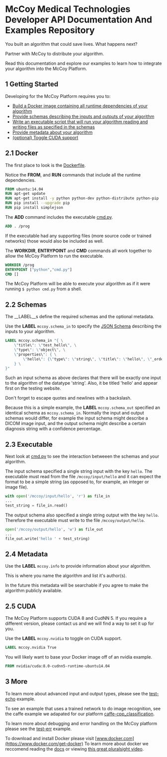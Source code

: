 # McCoy Medical Technologies Developer API Documentation And Examples Repository

You built an algorithm that could save lives. What happens next?

Partner with McCoy to distribute your algorithm.

Read this documentation and explore our examples to learn how to integrate your algorithm into the McCoy Platform.

## 1 Getting Started
Developing for the McCoy Platform requires you to:
* [Build a Docker image containing all runtime dependencies of your algorithm](#21-docker)
* [Provide schemas describing the inputs and outputs of your algorithm](#22-schemas)
* [Write an executable script that will run your algorithm reading and writing files as specified in the schemas](#23-executable)
* [Provide metadata about your algorithm](#24-metadata)
* [(optional) Toggle CUDA support](#25-cuda)

## 2.1 Docker
The first place to look is the [Dockerfile](test-helloworld/Dockerfile).

Notice the __FROM__, and __RUN__ commands that include all the runtime dependencies.
```Dockerfile
FROM ubuntu:14.04
RUN apt-get update
RUN apt-get install -y python python-dev python-distribute python-pip
RUN pip install --upgrade pip
RUN pip install simplejson
```

The __ADD__ command includes the executable [cmd.py](test-helloworld/cmd.py).
```Dockerfile
ADD . /prog
```
If the executable had any supporting files (more source code or trained networks) those would also be included as well.

The __WORKDIR__, __ENTRYPOINT__ and __CMD__ commands all work together to allow the McCoy Platform to run the executable.
```Dockerfile
WORKDIR /prog
ENTRYPOINT ["python","cmd.py"]
CMD []
```
The McCoy Platform will be able to execute your algorithm as if it were running `$ python cmd.py` from a shell.

## 2.2 Schemas
The __LABEL__s define the required schemas and the optional metadata.

Use the __LABEL__ `mccoy.schema_in` to specify the [JSON Schema](http://json-schema.org/) describing 
the inputs to your algorithm.
```Dockerfile
LABEL mccoy.schema_in "{ \
    \"title\": \"test_hello\", \
    \"type\": \"object\", \
    \"properties\": { \
        \"hello\": {\"type\": \"string\", \"title\": \"hello\", \"_order\": 1} \
    } \
}"
```
Such an input schema as above declares that there will be exactly one input to the algorithm of the datatype 'string'.
Also, it be titled 'hello' and appear first on the testing website.

Don't forget to escape quotes and newlines with a backslash.

Because this is a simple example, the __LABEL__ `mccoy.schema_out` specified an identical schema as `mccoy.schema_in`. 
Normally the input and output schemas would differ, for example the input schema might describe a DICOM image input, 
and the output schema might describe a certain diagnosis string with a confidence percentage.

## 2.3 Executable
Next look at [cmd.py](test-helloworld/cmd.py) to see the interaction betweeen the schemas and your algorithm.

The input schema specified a single string input with the key `hello`. The executable must read from the file
`/mccoy/input/hello` and it can expect the format to be a simple string (as opposed to, for example, an integer or image file).
```python
with open('/mccoy/input/hello', 'r') as file_in
...
test_string = file_in.read()
```

The output schema also specified a single string output with the key `hello`. Therefore the executable must 
write to the file `/mccoy/output/hello`.
```python
open('/mccoy/output/hello', 'w') as file_out
...
file_out.write('hello ' + test_string)
```
## 2.4 Metadata
Use the __LABEL__ `mccoy.info` to provide information about your algorithm. 

This is where you name the algorithm and list it's author(s). 

In the future this metadata will be searchable if you agree to make the algorithm publicly available.

## 2.5 CUDA
The McCoy Platform supports CUDA 8 and CudNN 5. If you require a different version, please contact us and we will 
find a way to set it up for you.

Use the __LABEL__ `mccoy.nvidia` to toggle on CUDA support.
```Dockerfile
LABEL mccoy.nvidia True
```

You will likely want to base your Docker image off of an nvidia example.
```Dockerfile
FROM nvidia/cuda:8.0-cudnn5-runtime-ubuntu14.04
```

## 3 More
To learn more about advanced input and output types, please see the [test-echo](test-echo/) example.

To see an example that uses a trained network to do image recognition, see the caffe example we adapated for our platform 
[caffe-cpp_classification](caffe-cpp_classification/).

To learn more about debugging and error handling on the McCoy platform please see the [test-err](test-err/) example.

To download and install Docker please visit [www.docker.com](https://www.docker.com/get-docker)
To learn more about docker we reccomend reading the [docs](https://docs.docker.com/) or viewing 
[this great pluralsight video](https://www.pluralsight.com/courses/docker-deep-dive).
